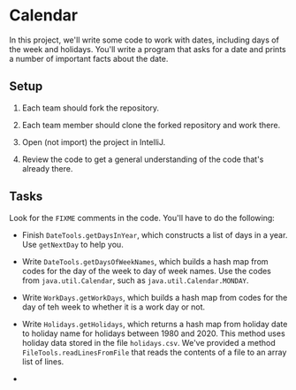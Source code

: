 # Calendar

In this project, we'll write some code to work with dates, including days of the week and holidays.  You'll write a program that asks for a date and prints a number of important facts about the date.


## Setup

1. Each team should fork the repository.

1. Each team member should clone the forked repository and work there.

1. Open (not import) the project in IntelliJ.

1. Review the code to get a general understanding of the code that's already there. 

## Tasks

Look for the `FIXME` comments in the code.  You'll have to do the following:

- Finish `DateTools.getDaysInYear`, which constructs a list of days in a year.  Use `getNextDay` to help you.

- Write `DateTools.getDaysOfWeekNames`, which builds a hash map from codes for the day of the week to day of week names.  Use the codes from `java.util.Calendar`, such as `java.util.Calendar.MONDAY`.

- Write `WorkDays.getWorkDays`, which builds a hash map from codes for the day of teh week to whether it is a work day or not.

- Write `Holidays.getHolidays`, which returns a hash map from holiday date to holiday name for holidays between 1980 and 2020.  This method uses holiday data stored in the file `holidays.csv`.  We've provided a method `FileTools.readLinesFromFile` that reads the contents of a file to an array list of lines.

- 
